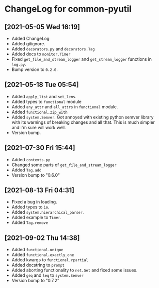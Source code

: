 # ChangeLog for common-pyutil

## [2021-05-05 Wed 16:19]
- Added ChangeLog
- Added gitignore.
- Added `decorators.py` and `decorators.Tag`
- Added docs to `monitor.Timer`
- Fixed `get_file_and_stream_logger` and `get_stream_logger` functions in `log.py`.
- Bump version to `0.2.0`.

## [2021-05-18 Tue 05:54]
- Added `apply_list` and `set_lens`.
- Added types to `functional` module
- Added `any_attr` and `all_attrs` in `functional` module.
- Added `functional.zip_with`
- Added `system.Semver`. Got annoyed with existing python semver library with
  its warnings of breaking changes and all that. This is much simpler and I'm
  sure will work well.
- Version bump.

## [2021-07-30 Fri 15:44]
- Added `contexts.py`
- Changed some parts of `get_file_and_stream_logger`
- Added `Tag.add`
- Version bump to "0.6.0"

## [2021-08-13 Fri 04:31]
- Fixed a bug in loading.
- Added types to `io`.
- Added `system.hierarchical_parser`.
- Added example to `Timer`.
- Added `Tag.remove`

## [2021-09-02 Thu 14:38]
- Added `functional.unique`
- Added `functional.exactly_one`
- Added kwargs to `functional.rpartial`
- Added docstring to `prompt`
- Added aborting functionality to `net.Get` and fixed some issues.
- Added `geq` and `leq` to `system.Semver`
- Version bump to "0.7.2"

